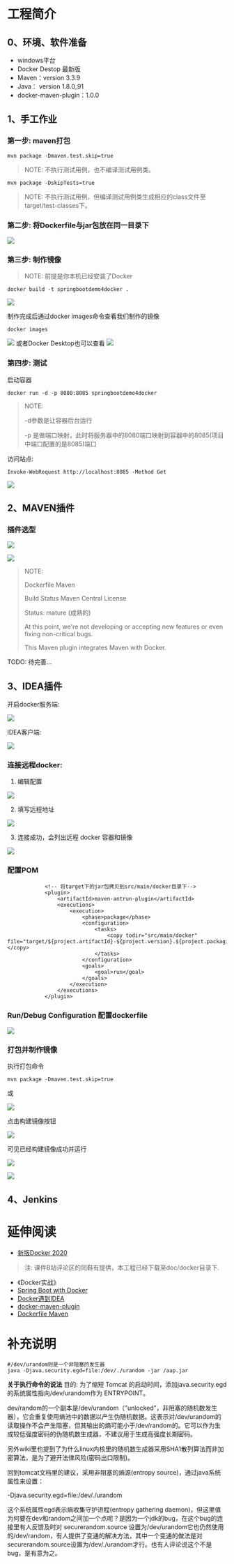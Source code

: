 # 工程简介

## 0、环境、软件准备

- windows平台
- Docker Destop 最新版
- Maven：version 3.3.9
- Java： version 1.8.0_91
- docker-maven-plugin：1.0.0

## 1、手工作业

### 第一步: maven打包
```
mvn package -Dmaven.test.skip=true
```
> NOTE: 不执行测试用例，也不编译测试用例类。
``` 
mvn package -DskipTests=true
```
> NOTE: 不执行测试用例，但编译测试用例类生成相应的class文件至target/test-classes下。

### 第二步: 将Dockerfile与jar包放在同一目录下

![](./doc/img/20210119164901.png)


### 第三步: 制作镜像
> NOTE: 前提是你本机已经安装了Docker
``` 
docker build -t springbootdemo4docker .
```
![](./doc/img/20210119164812.png)

制作完成后通过docker images命令查看我们制作的镜像
``` 
docker images
```
![](./doc/img/20210119165549.png)
或者Docker Desktop也可以查看
![](./doc/img/20210119165644.png)

### 第四步: 测试
启动容器
``` 
docker run -d -p 8080:8085 springbootdemo4docker
```
> NOTE:
> 
> -d参数是让容器后台运行
> 
>-p 是做端口映射，此时将服务器中的8080端口映射到容器中的8085(项目中端口配置的是8085)端口

访问站点:
``` 
Invoke-WebRequest http://localhost:8085 -Method Get
```
![](./doc/img/20210119182637.png)



## 2、MAVEN插件
### 插件选型
![](./doc/img/20210120152628.png)

![](./doc/img/20210120153412.png)

> NOTE: 
>
>Dockerfile Maven
>
>Build Status Maven Central License
>
>Status: mature (成熟的)
>
>At this point, we're not developing or accepting new features or even fixing non-critical bugs.
>
>This Maven plugin integrates Maven with Docker.

TODO: 待完善...


## 3、IDEA插件
开启docker服务端:

![](./doc/img/20210120143155.png)

IDEA客户端:

![](./doc/img/640.png)

### 连接远程docker:

1. 编辑配置

![](./doc/img/640_1.png)

2. 填写远程地址

![](./doc/img/640_2.png)

3. 连接成功，会列出远程 docker 容器和镜像

![](./doc/img/640_3.png) 

### 配置POM
```
            <!-- 将target下的jar包拷贝到src/main/docker目录下-->
            <plugin>
                <artifactId>maven-antrun-plugin</artifactId>
                <executions>
                    <execution>
                        <phase>package</phase>
                        <configuration>
                            <tasks>
                                <copy todir="src/main/docker" file="target/${project.artifactId}-${project.version}.${project.packaging}"></copy>
                            </tasks>
                        </configuration>
                        <goals>
                            <goal>run</goal>
                        </goals>
                    </execution>
                </executions>
            </plugin>
```
### Run/Debug Configuration 配置dockerfile

![](./doc/img/20210120150758.png)

### 打包并制作镜像

执行打包命令

``` 
mvn package -Dmaven.test.skip=true
```
或

![](./doc/img/20210120150340.png)


点击构建镜像按钮

![](./doc/img/20210120151226.png)

可见已经构建镜像成功并运行

![](./doc/img/20210120151138.png)

![](./doc/img/20210120151124.png)

## 4、Jenkins


# 延伸阅读
- [新版Docker 2020](https://www.bilibili.com/video/BV187411o7vR?p=27)
> 注: 课件B站评论区的同鞋有提供，本工程已经下载至doc/docker目录下.
- 《Docker实战》
- [Spring Boot with Docker](https://spring.io/guides/gs/spring-boot-docker/)
- [Docker遇到IDEA](https://mp.weixin.qq.com/s/Xb3DptyTGH-pbiR01W47sw)
- [docker-maven-plugin](https://github.com/spotify/docker-maven-plugin)
- [Dockerfile Maven](https://github.com/spotify/dockerfile-maven)

# 补充说明
``` 
#/dev/urandom则是一个非阻塞的发生器
java -Djava.security.egd=file:/dev/./urandom -jar /aap.jar
```
**关于执行命令的说法**
目的: 为了缩短 Tomcat 的启动时间，添加java.security.egd的系统属性指向/dev/urandom作为 ENTRYPOINT。

dev/random的一个副本是/dev/urandom（”unlocked”，非阻塞的随机数发生器），它会重复使用熵池中的数据以产生伪随机数据。这表示对/dev/urandom的读取操作不会产生阻塞，但其输出的熵可能小于/dev/random的。它可以作为生成较低强度密码的伪随机数生成器，不建议用于生成高强度长期密码。

另外wiki里也提到了为什么linux内核里的随机数生成器采用SHA1散列算法而非加密算法，是为了避开法律风险(密码出口限制)。

回到tomcat文档里的建议，采用非阻塞的熵源(entropy source)，通过java系统属性来设置：

-Djava.security.egd=file:/dev/./urandom

这个系统属性egd表示熵收集守护进程(entropy gathering daemon)，但这里值为何要在dev和random之间加一个点呢？是因为一个jdk的bug，在这个bug的连接里有人反馈及时对 securerandom.source 设置为/dev/urandom它也仍然使用的/dev/random，有人提供了变通的解决方法，其中一个变通的做法是对securerandom.source设置为/dev/./urandom才行。也有人评论说这个不是bug，是有意为之。